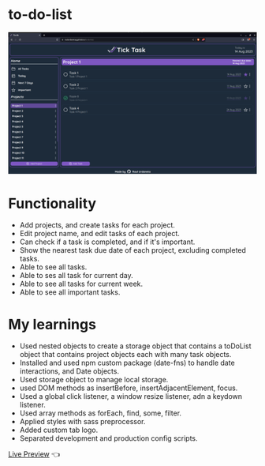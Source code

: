 # to-do-list

<img src='src/assets/finalApp.png'/>

# Functionality

- Add projects, and create tasks for each project.
- Edit project name, and edit tasks of each project.
- Can check if a task is completed, and if it's important.
- Show the nearest task due date of each project, excluding completed tasks.
- Able to see all tasks.
- Able to ses all task for current day.
- Able to see all tasks for current week.
- Able to see all important tasks.

# My learnings
- Used nested objects to create a storage object that contains a toDoList object that contains project objects each with many task objects.
- Installed and used npm custom package (date-fns) to handle date interactions, and Date objects.
- Used storage object to manage local storage.
- used DOM methods as insertBefore, insertAdjacentElement, focus.
- Used a global click listener, a window resize listener, adn a keydown listener.
- Used array methods as forEach, find, some, filter. 
- Applied styles with sass preprocessor.
- Added custom tab logo.
- Separated development and production config scripts.

[Live Preview](https://raulurdanetag.github.io/to-do-list) 👈

